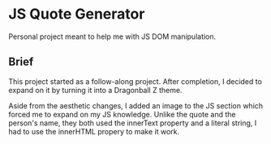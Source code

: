 # JS Quote Generator
Personal project meant to help me with JS DOM manipulation.

## Brief

This project started as a follow-along project. After completion, I decided to expand on it by turning it into a Dragonball Z theme.

Aside from the aesthetic changes, I added an image to the JS section which forced me to expand on my JS knowledge. Unlike the quote and the person's name, they both used the innerText property and a literal string, I had to use the innerHTML propery to make it work.